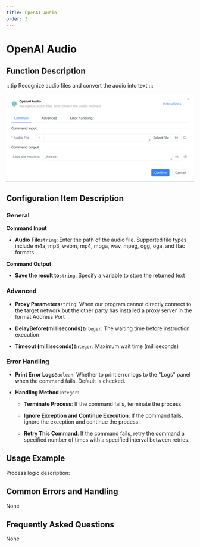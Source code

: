 ```yaml
---
title: OpenAI Audio
order: 3
---
```


# OpenAI Audio

## Function Description

:::tip 
Recognize audio files and convert the audio into text
:::

![OpenAI Audio](../../../assets/OpenAI%20Audio_command.png)

## Configuration Item Description

### General

**Command Input**

- **Audio File**`string`: Enter the path of the audio file. Supported file types include m4a, mp3, webm, mp4, mpga, wav, mpeg, ogg, oga, and flac formats


**Command Output**

- **Save the result to**`string`: Specify a variable to store the returned text

### Advanced

- **Proxy Parameters**`string`: When our program cannot directly connect to the target network but the other party has installed a proxy server in the format Address:Port

- **DelayBefore(milliseconds)**`Integer`: The waiting time before instruction execution

- **Timeout (milliseconds)**`Integer`: Maximum wait time (milliseconds)

### Error Handling

- **Print Error Logs**`Boolean`: Whether to print error logs to the "Logs" panel when the command fails. Default is checked. 

- **Handling Method**`Integer`:

    - **Terminate Process**: If the command fails, terminate the process.

    - **Ignore Exception and Continue Execution**: If the command fails, ignore the exception and continue the process.

    - **Retry This Command**: If the command fails, retry the command a specified number of times with a specified interval between retries.

## Usage Example

Process logic description:

## Common Errors and Handling

None

## Frequently Asked Questions

None

